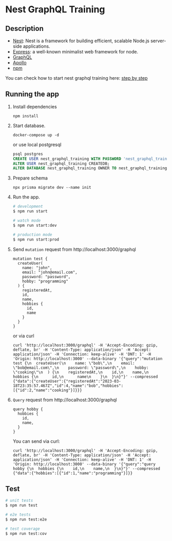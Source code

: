 # Nest GraphQL Training

## Description

- [Nest](https://github.com/nestjs/nest): Nest is a framework for building efficient, scalable Node.js server-side applications.
- [Express](https://expressjs.com/): a well-known minimalist web framework for node.
- [GraphQL](https://graphql.org/)
- [Apollo](https://www.apollographql.com/)
- [npm](https://www.npmjs.com/)

You can check how to start nest graphql training here: [step by step](step-by-step.md)

## Running the app

1. Install dependencies
    ```
    npm install
    ```

1. Start database.

    ```
    docker-compose up -d
    ```

    or use local postgresql

    ```sql
    psql postgres
    CREATE USER nest_graphql_training WITH PASSWORD 'nest_graphql_training';
    ALTER USER nest_graphql_training CREATEDB;
    ALTER DATABASE nest_graphql_training OWNER TO nest_graphql_training;
    ```

1. Prepare schema
    ```
    npx prisma migrate dev --name init
    ```
1. Run the app.

    ```bash
    # development
    $ npm run start

    # watch mode
    $ npm run start:dev

    # production mode
    $ npm run start:prod
    ```
1. Send `mutation` request from http://localhost:3000/graphql

    ```
    mutation test {
      createUser(
        name: "john",
        email: "john@email.com",
        password: "password",
        hobby: "programming"
      ) {
        registeredAt,
        id,
        name,
        hobbies {
          id,
          name
        }
      }
    }
    ```
    or via curl

    ```
    curl 'http://localhost:3000/graphql' -H 'Accept-Encoding: gzip, deflate, br' -H 'Content-Type: application/json' -H 'Accept: application/json' -H 'Connection: keep-alive' -H 'DNT: 1' -H 'Origin: http://localhost:3000' --data-binary '{"query":"mutation test {\n  createUser(\n    name: \"bob\",\n    email: \"bob@email.com\",\n    password: \"password\",\n    hobby: \"cooking\"\n  ) {\n    registeredAt,\n    id,\n    name,\n    hobbies {\n      id,\n      name\n    }\n  }\n}"}' --compressed
    {"data":{"createUser":{"registeredAt":"2023-03-18T23:35:57.467Z","id":4,"name":"bob","hobbies":[{"id":2,"name":"cooking"}]}}}
    ```

1. `Query` request from http://localhost:3000/graphql

    ```
    query hobby {
      hobbies {
        id,
        name,
      }
    }
    ```

    You can send via curl:
    ```
    curl 'http://localhost:3000/graphql' -H 'Accept-Encoding: gzip, deflate, br' -H 'Content-Type: application/json' -H 'Accept: application/json' -H 'Connection: keep-alive' -H 'DNT: 1' -H 'Origin: http://localhost:3000' --data-binary '{"query":"query hobby {\n  hobbies {\n    id,\n    name,\n  }\n}"}' --compressed
    {"data":{"hobbies":[{"id":1,"name":"programming"}]}}
    ```

## Test

```bash
# unit tests
$ npm run test

# e2e tests
$ npm run test:e2e

# test coverage
$ npm run test:cov
```
